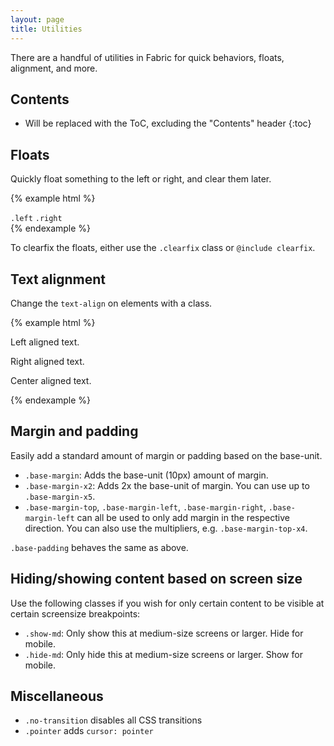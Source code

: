 ```yaml
---
layout: page
title: Utilities
---
```


There are a handful of utilities in Fabric for quick behaviors, floats, alignment, and more.

## Contents

* Will be replaced with the ToC, excluding the "Contents" header
{:toc}

## Floats

Quickly float something to the left or right, and clear them later.

{% example html %}
<div class="clearfix">
  <code class="left">.left</code>
  <code class="right">.right</code>
</div>
{% endexample %}

To clearfix the floats, either use the `.clearfix` class or `@include clearfix`.

## Text alignment

Change the `text-align` on elements with a class.

{% example html %}
<p class="text-left">Left aligned text.</p>
<p class="text-right">Right aligned text.</p>
<p class="text-center">Center aligned text.</p>
{% endexample %}

## Margin and padding

Easily add a standard amount of margin or padding based on the base-unit.

- `.base-margin`: Adds the base-unit (10px) amount of margin.
- `.base-margin-x2`: Adds 2x the base-unit of margin. You can use up to `.base-margin-x5`.
- `.base-margin-top`, `.base-margin-left`, `.base-margin-right`, `.base-margin-left` can all be used to only add margin in the respective direction. You can also use the multipliers, e.g. `.base-margin-top-x4`.

`.base-padding` behaves the same as above.

## Hiding/showing content based on screen size

Use the following classes if you wish for only certain content to be visible at certain screensize breakpoints:

- `.show-md`: Only show this at medium-size screens or larger. Hide for mobile.
- `.hide-md`: Only hide this at medium-size screens or larger. Show for mobile.

## Miscellaneous

- `.no-transition` disables all CSS transitions
- `.pointer` adds `cursor: pointer`
